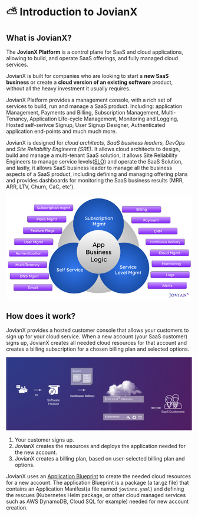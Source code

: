 # ⛅ Introduction to JovianX

## What is JovianX?

The **JovianX Platform** is a control plane for SaaS and cloud applications, allowing to build, and operate SaaS offerings, and fully managed cloud services.

JovianX is built for companies who are looking to start a **new SaaS business** or create a **cloud version of an existing software** product, without all the heavy investment it usually requires.

JovianX Platform provides a management console, with a rich set of services to build, run and manage a SaaS product. Including: application Management, Payments and Billing, Subscription Management, Multi-Tenancy, Application Life-cycle Management, Monitoring and Logging, Hosted self-serivce Signup, User Signup Designer, Authenticated application end-points and much much more.

JovianX is designed for _cloud architects,_ _SaaS business leaders,_ _DevOps_ and _Site Reliability Engineers \(SRE\)_. It allows cloud architects to design, build and manage a multi-tenant SaaS solution, it allows Site Reliability Engineers to manage service levels\([SLO](https://landing.google.com/sre/sre-book/chapters/service-level-objectives/)\) and operate the SaaS Solution, and lastly, it allows SaaS business leader to manage all the business aspects of a SaaS product, including defining and managing offering plans and provides dashboards for monitoring the SaaS business results \(MRR, ARR, LTV, Churn, CaC, etc'\).

![](.gitbook/assets/jovianx-product-overview-short-1-.png)

## How does it work?

JovianX provides a hosted customer console that allows your customers to sign up for your cloud service. When a new account \(your SaaS customer\) signs up, JovianX creates all needed cloud resources for that account and creates a billing subscription for a chosen billing plan and selected options.

![](.gitbook/assets/image%20%2818%29.png)

1. Your customer signs up.
2. JovianX creates the resources and deploys the application needed for the new account.
3. JovianX creates a billing plan, based on user-selected billing plan and options.

JovianX uses an [Application Blueprint](documentation/jovianx-application-blueprint.md) to create the needed cloud resources for a new account. The application Blueprint is a package \(a tar.gz file\) that contains an Application Manifest\(a file named `jovianx.yaml`\) and defining the rescues \(Kubernetes Helm package, or other cloud managed services such as AWS DynamoDB, Cloud SQL for example\) needed for new account creation.

